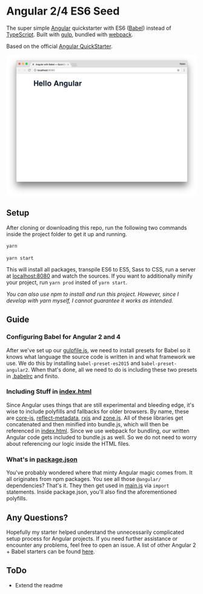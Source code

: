 # Angular 2/4 ES6 Seed
The super simple [Angular](https://angular.io/) quickstarter with ES6 ([Babel](https://babeljs.io/)) instead of [TypeScript](https://www.typescriptlang.org/). Built with [gulp](http://gulpjs.com/), bundled with [webpack](https://github.com/webpack/webpack).


Based on the official [Angular QuickStarter](https://angular.io/docs/ts/latest/quickstart.html).

![Angular Babel Seed in action](docs/screencap.png)

## Setup
After cloning or downloading this repo, run the following two commands inside the project folder to get it up and running.

    yarn

    yarn start

This will install all packages, transpile ES6 to ES5, Sass to CSS, run a server at [localhost:8080](http://localhost:8080) and watch the sources. If you want to additionally minify your project, run `yarn prod` insted of `yarn start`.

_You can also use npm to install and run this project. However, since I develop with yarn myself, I cannot guarantee it works as intended._

## Guide
### Configuring Babel for Angular 2 and 4
After we've set up our [gulpfile.js](https://github.com/rbnlffl/angular-babel-seed/blob/master/gulpfile.js), we need to install presets for Babel so it knows what language the source code is written in and what framework we use. We do this by installing `babel-preset-es2015` and `babel-preset-angular2`. When that's done, all we need to do is including these two presets in [.babelrc](https://github.com/rbnlffl/angular-babel-seed/blob/master/.babelrc) and finito.

### Including Stuff in [index.html](https://github.com/rbnlffl/angular-babel-seed/blob/master/src/index.html)
Since Angular uses things that are still experimental and bleeding edge, it's wise to include polyfills and fallbacks for older browsers. By name, these are [core-js](https://github.com/zloirock/core-js), [reflect-metadata](https://www.npmjs.com/package/reflect-metadata), [rxjs](https://www.npmjs.com/package/rxjs) and [zone.js](https://github.com/angular/zone.js/). All of these libraries get concatenated and then minified into bundle.js, which will then be referenced in [index.html](https://github.com/rbnlffl/angular-babel-seed/blob/master/src/index.html). Since we use webpack for bundling, our written Angular code gets included to bundle.js as well. So we do not need to worry about referencing our logic inside the HTML files.

### What's in [package.json](https://github.com/rbnlffl/angular-babel-seed/blob/master/package.json)
You've probably wondered where that minty Angular magic comes from. It all originates from npm packages. You see all those `@angular/` dependencies? That's it. They then get used in [main.js](https://github.com/rbnlffl/angular-babel-seed/blob/master/src/js/main.js) via `import` statements. Inside package.json, you'll also find the aforementioned polyfills.

## Any Questions?
Hopefully my starter helped understand the unnecessarily complicated setup process for Angular projects. If you need further assistance or encounter any problems, feel free to open an issue. A list of other Angular 2 + Babel starters can be found [here](https://github.com/AngularClass/awesome-angular2#angular-2-in-babel).

## ToDo
* Extend the readme
